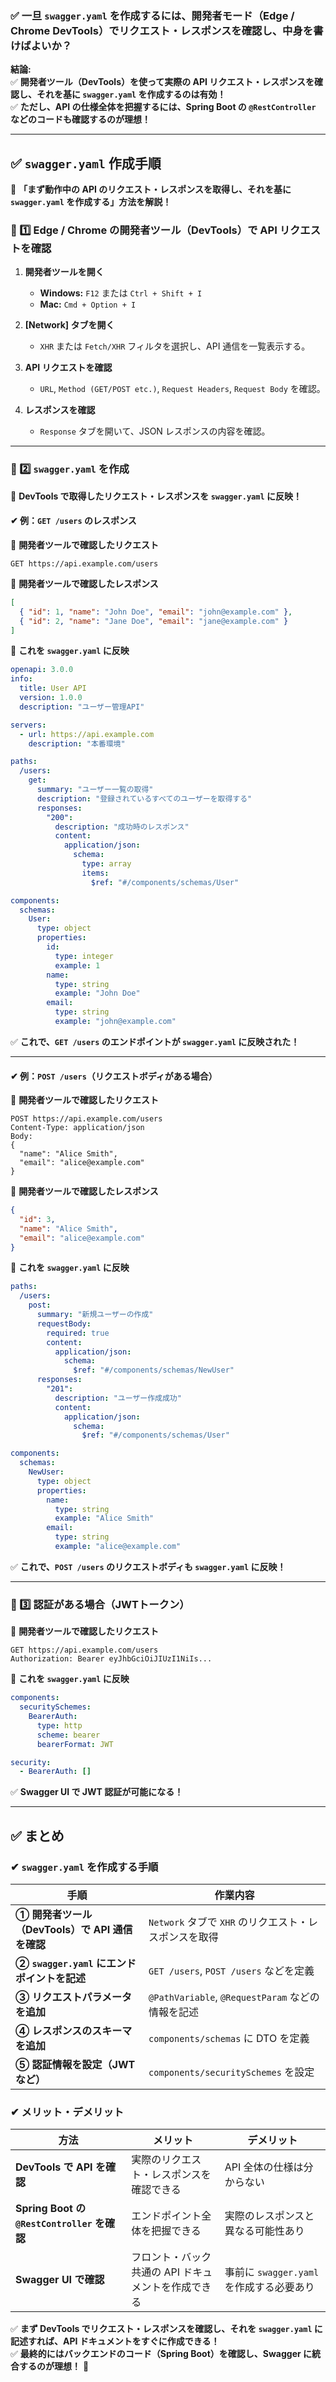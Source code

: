 ### **✅ 一旦 `swagger.yaml` を作成するには、開発者モード（Edge / Chrome DevTools）でリクエスト・レスポンスを確認し、中身を書けばよいか？**
**結論:**  
✅ **開発者ツール（DevTools）を使って実際の API リクエスト・レスポンスを確認し、それを基に `swagger.yaml` を作成するのは有効！**  
✅ **ただし、API の仕様全体を把握するには、Spring Boot の `@RestController` などのコードも確認するのが理想！**  

---

## **✅ `swagger.yaml` 作成手順**
📌 **「まず動作中の API のリクエスト・レスポンスを取得し、それを基に `swagger.yaml` を作成する」方法を解説！**  

### **🔹 1️⃣ Edge / Chrome の開発者ツール（DevTools）で API リクエストを確認**
1. **開発者ツールを開く**
   - **Windows:** `F12` または `Ctrl + Shift + I`
   - **Mac:** `Cmd + Option + I`

2. **[Network] タブを開く**
   - `XHR` または `Fetch/XHR` フィルタを選択し、API 通信を一覧表示する。

3. **API リクエストを確認**
   - `URL`, `Method (GET/POST etc.)`, `Request Headers`, `Request Body` を確認。

4. **レスポンスを確認**
   - `Response` タブを開いて、JSON レスポンスの内容を確認。

---

### **🔹 2️⃣ `swagger.yaml` を作成**
📌 **DevTools で取得したリクエスト・レスポンスを `swagger.yaml` に反映！**

#### **✔ 例：`GET /users` のレスポンス**
📌 **開発者ツールで確認したリクエスト**
```
GET https://api.example.com/users
```
📌 **開発者ツールで確認したレスポンス**
```json
[
  { "id": 1, "name": "John Doe", "email": "john@example.com" },
  { "id": 2, "name": "Jane Doe", "email": "jane@example.com" }
]
```
📌 **これを `swagger.yaml` に反映**
```yaml
openapi: 3.0.0
info:
  title: User API
  version: 1.0.0
  description: "ユーザー管理API"

servers:
  - url: https://api.example.com
    description: "本番環境"

paths:
  /users:
    get:
      summary: "ユーザー一覧の取得"
      description: "登録されているすべてのユーザーを取得する"
      responses:
        "200":
          description: "成功時のレスポンス"
          content:
            application/json:
              schema:
                type: array
                items:
                  $ref: "#/components/schemas/User"

components:
  schemas:
    User:
      type: object
      properties:
        id:
          type: integer
          example: 1
        name:
          type: string
          example: "John Doe"
        email:
          type: string
          example: "john@example.com"
```
✅ **これで、`GET /users` のエンドポイントが `swagger.yaml` に反映された！**  

---

#### **✔ 例：`POST /users`（リクエストボディがある場合）**
📌 **開発者ツールで確認したリクエスト**
```
POST https://api.example.com/users
Content-Type: application/json
Body:
{
  "name": "Alice Smith",
  "email": "alice@example.com"
}
```
📌 **開発者ツールで確認したレスポンス**
```json
{
  "id": 3,
  "name": "Alice Smith",
  "email": "alice@example.com"
}
```
📌 **これを `swagger.yaml` に反映**
```yaml
paths:
  /users:
    post:
      summary: "新規ユーザーの作成"
      requestBody:
        required: true
        content:
          application/json:
            schema:
              $ref: "#/components/schemas/NewUser"
      responses:
        "201":
          description: "ユーザー作成成功"
          content:
            application/json:
              schema:
                $ref: "#/components/schemas/User"

components:
  schemas:
    NewUser:
      type: object
      properties:
        name:
          type: string
          example: "Alice Smith"
        email:
          type: string
          example: "alice@example.com"
```
✅ **これで、`POST /users` のリクエストボディも `swagger.yaml` に反映！**

---

### **🔹 3️⃣ 認証がある場合（JWTトークン）**
📌 **開発者ツールで確認したリクエスト**
```
GET https://api.example.com/users
Authorization: Bearer eyJhbGciOiJIUzI1NiIs...
```
📌 **これを `swagger.yaml` に反映**
```yaml
components:
  securitySchemes:
    BearerAuth:
      type: http
      scheme: bearer
      bearerFormat: JWT

security:
  - BearerAuth: []
```
✅ **Swagger UI で JWT 認証が可能になる！**

---

## **✅ まとめ**
### **✔ `swagger.yaml` を作成する手順**
| **手順** | **作業内容** |
|---------|------------|
| **① 開発者ツール（DevTools）で API 通信を確認** | `Network` タブで `XHR` のリクエスト・レスポンスを取得 |
| **② `swagger.yaml` にエンドポイントを記述** | `GET /users`, `POST /users` などを定義 |
| **③ リクエストパラメータを追加** | `@PathVariable`, `@RequestParam` などの情報を記述 |
| **④ レスポンスのスキーマを追加** | `components/schemas` に DTO を定義 |
| **⑤ 認証情報を設定（JWT など）** | `components/securitySchemes` を設定 |

### **✔ メリット・デメリット**
| **方法** | **メリット** | **デメリット** |
|---------|------------|----------------|
| **DevTools で API を確認** | 実際のリクエスト・レスポンスを確認できる | API 全体の仕様は分からない |
| **Spring Boot の `@RestController` を確認** | エンドポイント全体を把握できる | 実際のレスポンスと異なる可能性あり |
| **Swagger UI で確認** | フロント・バック共通の API ドキュメントを作成できる | 事前に `swagger.yaml` を作成する必要あり |

✅ **まず DevTools でリクエスト・レスポンスを確認し、それを `swagger.yaml` に記述すれば、API ドキュメントをすぐに作成できる！**  
✅ **最終的にはバックエンドのコード（Spring Boot）を確認し、Swagger に統合するのが理想！** 🚀